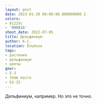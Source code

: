 ```yaml
---
layout: post
date: 2023-01-30 00:00:00.000000000 Z
colors:
- 01225c
- '00081b'
shoot_date: 2022-07-05
title: Дельфиниум
author: К.С.
location: Ёльбаза
tags:
- растения
- дельфиниум
- цветы
gear:
- E-3
- 35mm macro
- EX-25
---
```

Дельфиниум, например. Но это не точно.


